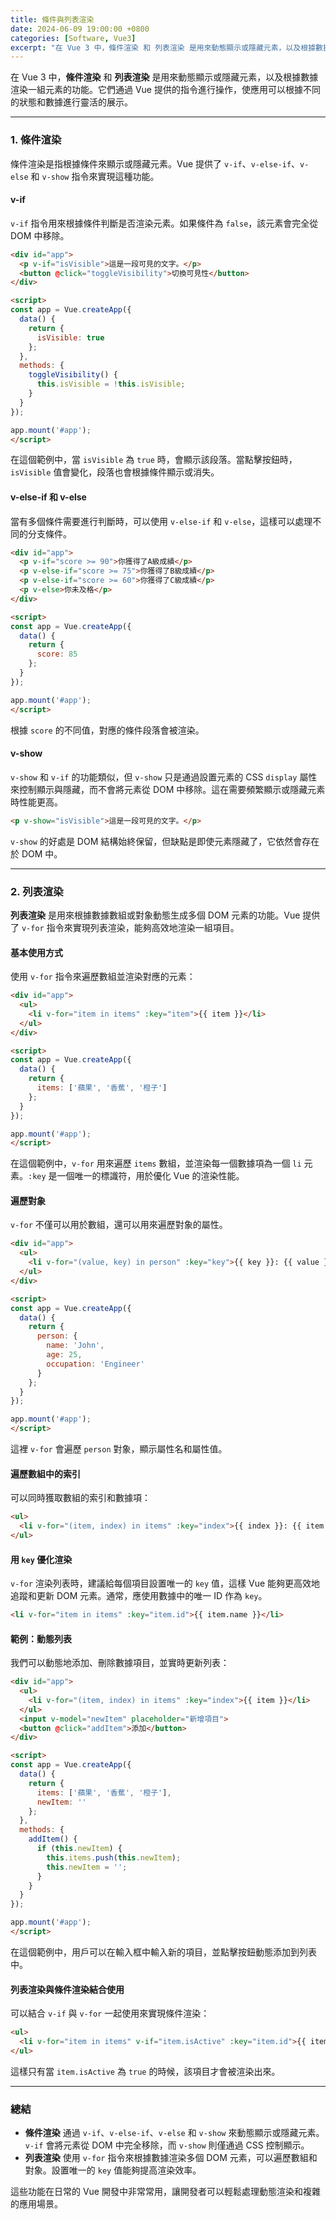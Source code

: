 ```yaml
---
title: 條件與列表渲染
date: 2024-06-09 19:00:00 +0800
categories: [Software, Vue3]
excerpt: "在 Vue 3 中，條件渲染 和 列表渲染 是用來動態顯示或隱藏元素，以及根據數據渲染一組元素的功能。它們通過 Vue 提供的指令進行操作，使應用可以根據不同的狀態和數據進行靈活的展示"
---
```


在 Vue 3 中，**條件渲染** 和 **列表渲染** 是用來動態顯示或隱藏元素，以及根據數據渲染一組元素的功能。它們通過 Vue 提供的指令進行操作，使應用可以根據不同的狀態和數據進行靈活的展示。

---

### 1. **條件渲染**

條件渲染是指根據條件來顯示或隱藏元素。Vue 提供了 `v-if`、`v-else-if`、`v-else` 和 `v-show` 指令來實現這種功能。

#### **v-if**

`v-if` 指令用來根據條件判斷是否渲染元素。如果條件為 `false`，該元素會完全從 DOM 中移除。

```html
<div id="app">
  <p v-if="isVisible">這是一段可見的文字。</p>
  <button @click="toggleVisibility">切換可見性</button>
</div>

<script>
const app = Vue.createApp({
  data() {
    return {
      isVisible: true
    };
  },
  methods: {
    toggleVisibility() {
      this.isVisible = !this.isVisible;
    }
  }
});

app.mount('#app');
</script>
```
在這個範例中，當 `isVisible` 為 `true` 時，會顯示該段落。當點擊按鈕時，`isVisible` 值會變化，段落也會根據條件顯示或消失。

#### **v-else-if 和 v-else**

當有多個條件需要進行判斷時，可以使用 `v-else-if` 和 `v-else`，這樣可以處理不同的分支條件。

```html
<div id="app">
  <p v-if="score >= 90">你獲得了A級成績</p>
  <p v-else-if="score >= 75">你獲得了B級成績</p>
  <p v-else-if="score >= 60">你獲得了C級成績</p>
  <p v-else>你未及格</p>
</div>

<script>
const app = Vue.createApp({
  data() {
    return {
      score: 85
    };
  }
});

app.mount('#app');
</script>
```
根據 `score` 的不同值，對應的條件段落會被渲染。

#### **v-show**

`v-show` 和 `v-if` 的功能類似，但 `v-show` 只是通過設置元素的 CSS `display` 屬性來控制顯示與隱藏，而不會將元素從 DOM 中移除。這在需要頻繁顯示或隱藏元素時性能更高。

```html
<p v-show="isVisible">這是一段可見的文字。</p>
```
`v-show` 的好處是 DOM 結構始終保留，但缺點是即使元素隱藏了，它依然會存在於 DOM 中。

---

### 2. **列表渲染**

**列表渲染** 是用來根據數據數組或對象動態生成多個 DOM 元素的功能。Vue 提供了 `v-for` 指令來實現列表渲染，能夠高效地渲染一組項目。

#### **基本使用方式**

使用 `v-for` 指令來遍歷數組並渲染對應的元素：

```html
<div id="app">
  <ul>
    <li v-for="item in items" :key="item">{{ item }}</li>
  </ul>
</div>

<script>
const app = Vue.createApp({
  data() {
    return {
      items: ['蘋果', '香蕉', '橙子']
    };
  }
});

app.mount('#app');
</script>
```
在這個範例中，`v-for` 用來遍歷 `items` 數組，並渲染每一個數據項為一個 `li` 元素。`:key` 是一個唯一的標識符，用於優化 Vue 的渲染性能。

#### **遍歷對象**

`v-for` 不僅可以用於數組，還可以用來遍歷對象的屬性。

```html
<div id="app">
  <ul>
    <li v-for="(value, key) in person" :key="key">{{ key }}: {{ value }}</li>
  </ul>
</div>

<script>
const app = Vue.createApp({
  data() {
    return {
      person: {
        name: 'John',
        age: 25,
        occupation: 'Engineer'
      }
    };
  }
});

app.mount('#app');
</script>
```
這裡 `v-for` 會遍歷 `person` 對象，顯示屬性名和屬性值。

#### **遍歷數組中的索引**

可以同時獲取數組的索引和數據項：

```html
<ul>
  <li v-for="(item, index) in items" :key="index">{{ index }}: {{ item }}</li>
</ul>
```

#### **用 `key` 優化渲染**

`v-for` 渲染列表時，建議給每個項目設置唯一的 `key` 值，這樣 Vue 能夠更高效地追蹤和更新 DOM 元素。通常，應使用數據中的唯一 ID 作為 `key`。

```html
<li v-for="item in items" :key="item.id">{{ item.name }}</li>
```

#### **範例：動態列表**

我們可以動態地添加、刪除數據項目，並實時更新列表：

```html
<div id="app">
  <ul>
    <li v-for="(item, index) in items" :key="index">{{ item }}</li>
  </ul>
  <input v-model="newItem" placeholder="新增項目">
  <button @click="addItem">添加</button>
</div>

<script>
const app = Vue.createApp({
  data() {
    return {
      items: ['蘋果', '香蕉', '橙子'],
      newItem: ''
    };
  },
  methods: {
    addItem() {
      if (this.newItem) {
        this.items.push(this.newItem);
        this.newItem = '';
      }
    }
  }
});

app.mount('#app');
</script>
```
在這個範例中，用戶可以在輸入框中輸入新的項目，並點擊按鈕動態添加到列表中。

#### **列表渲染與條件渲染結合使用**

可以結合 `v-if` 與 `v-for` 一起使用來實現條件渲染：

```html
<ul>
  <li v-for="item in items" v-if="item.isActive" :key="item.id">{{ item.name }}</li>
</ul>
```
這樣只有當 `item.isActive` 為 `true` 的時候，該項目才會被渲染出來。

---

### 總結

- **條件渲染** 通過 `v-if`、`v-else-if`、`v-else` 和 `v-show` 來動態顯示或隱藏元素。`v-if` 會將元素從 DOM 中完全移除，而 `v-show` 則僅通過 CSS 控制顯示。
- **列表渲染** 使用 `v-for` 指令來根據數據渲染多個 DOM 元素，可以遍歷數組和對象。設置唯一的 `key` 值能夠提高渲染效率。
  
這些功能在日常的 Vue 開發中非常常用，讓開發者可以輕鬆處理動態渲染和複雜的應用場景。
